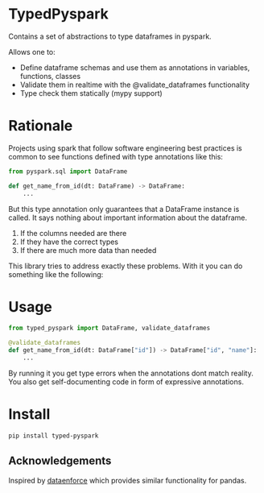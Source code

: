 # TypedPyspark

Contains a set of abstractions to type dataframes in pyspark.

Allows one to:

- Define dataframe schemas and use them as annotations in variables, functions, classes
- Validate them in realtime with the @validate_dataframes functionality
- Type check them statically (mypy support)

#  Rationale

Projects using spark that follow software engineering best practices is common to see
functions defined with type annotations like this:

```py
from pyspark.sql import DataFrame

def get_name_from_id(dt: DataFrame) -> DataFrame:
    ...
```

But this type annotation only guarantees that a DataFrame instance is called.
It says nothing about important information about the dataframe.

1. If the columns needed are there
2. If they have the correct types
3. If there are much more data than needed

This library tries to address exactly these problems.
With it you can do something like the following:

# Usage

```py
from typed_pyspark import DataFrame, validate_dataframes

@validate_dataframes
def get_name_from_id(dt: DataFrame["id"]) -> DataFrame["id", "name"]:
    ...
```

By running it you get type errors when the annotations dont match reality.
You also get self-documenting code in form of expressive annotations.

# Install

```sh
pip install typed-pyspark
```


## Acknowledgements

Inspired by [dataenforce](https://github.com/CedricFR/dataenforce) which provides similar functionality for pandas.
